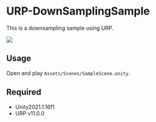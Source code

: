 # URP-DownSamplingSample

This is a downsampling sample using URP.

![](https://i.gyazo.com/fe943d69fbf7f8a7873a6f9e3a302a8b.gif)

## Usage

Open and play `Assets/Scenes/SampleScene.unity`.



## Required

- Unity2021.1.16f1
- URP v11.0.0


